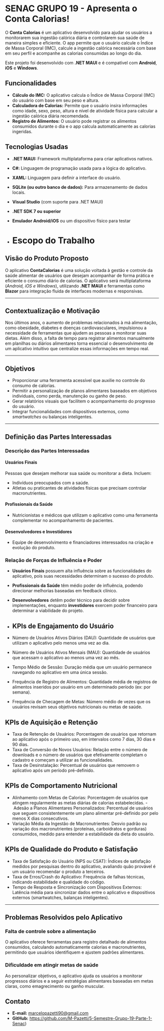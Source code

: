 # SENAC GRUPO 19 - Apresenta o Conta Calorias!

O **Conta Calorias** é um aplicativo desenvolvido para ajudar os usuários a monitorarem sua ingestão calórica diária e controlarem sua saúde de maneira simples e eficiente. O app permite que o usuário calcule o Índice de Massa Corporal (IMC), calcule a ingestão calórica necessária com base em seu perfil e acompanhe as calorias consumidas ao longo do dia.

Este projeto foi desenvolvido com **.NET MAUI** e é compatível com **Android**, **iOS** e **Windows**.

## Funcionalidades

- **Cálculo do IMC:** O aplicativo calcula o Índice de Massa Corporal (IMC) do usuário com base em seu peso e altura.
- **Calculadora de Calorias:** Permite que o usuário insira informações como idade, sexo, peso, altura e nível de atividade física para calcular a ingestão calórica diária recomendada.
- **Registro de Alimentos:** O usuário pode registrar os alimentos consumidos durante o dia e o app calcula automaticamente as calorias ingeridas.

## Tecnologias Usadas

- **.NET MAUI:** Framework multiplataforma para criar aplicativos nativos.
- **C#:** Linguagem de programação usada para a lógica do aplicativo.
- **XAML:** Linguagem para definir a interface do usuário.
- **SQLite (ou outro banco de dados):** Para armazenamento de dados locais.


- **Visual Studio** (com suporte para .NET MAUI)
- **.NET SDK 7 ou superior**
- **Emulador Android/iOS** ou um dispositivo físico para testar


- # Escopo do Trabalho

## Visão do Produto Proposto
O aplicativo **ContaCalorias** é uma solução voltada à gestão e controle da saúde alimentar de usuários que desejam acompanhar de forma prática e eficiente o consumo diário de calorias. O aplicativo será multiplataforma (*Android, iOS e Windows*), utilizando **.NET MAUI** e ferramentas como **Blazor** para integração fluida de interfaces modernas e responsivas.

---

## Contextualização e Motivação
Nos últimos anos, o aumento de problemas relacionados à má alimentação, como obesidade, diabetes e doenças cardiovasculares, impulsionou a necessidade de ferramentas que ajudem as pessoas a monitorar suas dietas. Além disso, a falta de tempo para registrar alimentos manualmente em planilhas ou diários alimentares torna essencial o desenvolvimento de um aplicativo intuitivo que centralize essas informações em tempo real.

---

## Objetivos
- Proporcionar uma ferramenta acessível que auxilie no controle do consumo de calorias.
- Permitir a personalização de planos alimentares baseados em objetivos individuais, como perda, manutenção ou ganho de peso.
- Gerar relatórios visuais que facilitem o acompanhamento do progresso do usuário.
- Integrar funcionalidades com dispositivos externos, como *smartwatches* ou balanças inteligentes.

---

## Definição das Partes Interessadas

### Descrição das Partes Interessadas

#### Usuários Finais
Pessoas que desejam melhorar sua saúde ou monitorar a dieta. Incluem:
- Indivíduos preocupados com a saúde.
- Atletas ou praticantes de atividades físicas que precisam controlar macronutrientes.

#### Profissionais da Saúde
- Nutricionistas e médicos que utilizam o aplicativo como uma ferramenta complementar no acompanhamento de pacientes.

#### Desenvolvedores e Investidores
- Equipe de desenvolvimento e financiadores interessados na criação e evolução do produto.

### Relação de Forças de Influência e Poder
- **Usuários Finais** possuem alta influência sobre as funcionalidades do aplicativo, pois suas necessidades determinam o sucesso do produto.
- **Profissionais da Saúde** têm médio poder de influência, podendo direcionar melhorias baseadas em feedback clínico.
- **Desenvolvedores** detêm poder técnico para decidir sobre implementações, enquanto **investidores** exercem poder financeiro para determinar a viabilidade do projeto.

- ## KPIs de Engajamento do Usuário

- Número de Usuários Ativos Diários (DAU): Quantidade de usuários que utilizam o aplicativo pelo menos uma vez ao dia.
- Número de Usuários Ativos Mensais (MAU): Quantidade de usuários que acessam o aplicativo ao menos uma vez ao mês.
- Tempo Médio de Sessão: Duração média que um usuário permanece navegando no aplicativo em uma única sessão.
- Frequência de Registro de Alimentos: Quantidade média de registros de alimentos inseridos por usuário em um determinado período (ex: por semana).
- Frequência de Checagem de Metas: Número médio de vezes que os usuários revisam seus objetivos nutricionais ou metas de saúde.

## KPIs de Aquisição e Retenção
- Taxa de Retenção de Usuários: Porcentagem de usuários que retornam ao aplicativo após o primeiro uso, em intervalos como 7 dias, 30 dias e 90 dias.  
- Taxa de Conversão de Novos Usuários: Relação entre o número de downloads e o número de usuários que efetivamente completam o cadastro e começam a utilizar as funcionalidades.  
- Taxa de Desinstalação: Percentual de usuários que removem o aplicativo após um período pré-definido.

## KPIs de Comportamento Nutricional
- Alinhamento com Metas de Calorias: Porcentagem de usuários que atingem regularmente as metas diárias de calorias estabelecidas. 
- Adesão a Planos Alimentares Personalizados: Percentual de usuários que seguem consistentemente um plano alimentar pré-definido por pelo menos X dias consecutivos.  
- Variação Média da Ingestão de Macronutrientes: Desvio padrão ou variação dos macronutrientes (proteínas, carboidratos e gorduras) consumidos, medido para entender a estabilidade da dieta do usuário.

## KPIs de Qualidade do Produto e Satisfação
- Taxa de Satisfação do Usuário (NPS ou CSAT): Índices de satisfação medidos por pesquisas dentro do aplicativo, avaliando quão provável é um usuário recomendar o produto a terceiros.  
- Taxa de Erros/Crash do Aplicativo: Frequência de falhas técnicas, indicando estabilidade e qualidade do código.  
- Tempo de Resposta e Sincronização com Dispositivos Externos: Latência média para sincronizar dados entre o aplicativo e dispositivos externos (smartwatches, balanças inteligentes).


---

## Problemas Resolvidos pelo Aplicativo

### Falta de controle sobre a alimentação
O aplicativo oferece ferramentas para registro detalhado de alimentos consumidos, calculando automaticamente calorias e macronutrientes, permitindo que usuários identifiquem e ajustem padrões alimentares.

### Dificuldade em atingir metas de saúde
Ao personalizar objetivos, o aplicativo ajuda os usuários a monitorar progressos diários e a seguir estratégias alimentares baseadas em metas claras, como emagrecimento ou ganho muscular.


## Contato

- **E-mail:** marcelopazetti90@gmail.com
- **GitHub:** https://github.com/M-Pazetti/5-Semestre-Grupo-19-Parte-1-Senac)
